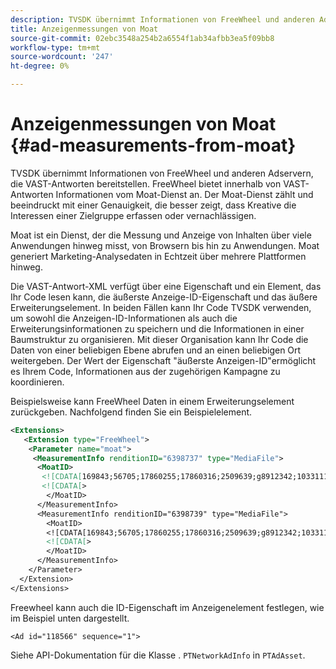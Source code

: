 ```yaml
---
description: TVSDK übernimmt Informationen von FreeWheel und anderen Adservern, die VAST-Antworten bereitstellen. FreeWheel bietet innerhalb von VAST-Antworten Informationen vom Moat-Dienst an. Der Moat-Dienst zählt und beeindruckt mit einer Genauigkeit, die besser zeigt, dass Kreative die Interessen einer Zielgruppe erfassen oder vernachlässigen.
title: Anzeigenmessungen von Moat
source-git-commit: 02ebc3548a254b2a6554f1ab34afbb3ea5f09bb8
workflow-type: tm+mt
source-wordcount: '247'
ht-degree: 0%

---
```


# Anzeigenmessungen von Moat {#ad-measurements-from-moat}

TVSDK übernimmt Informationen von FreeWheel und anderen Adservern, die VAST-Antworten bereitstellen. FreeWheel bietet innerhalb von VAST-Antworten Informationen vom Moat-Dienst an. Der Moat-Dienst zählt und beeindruckt mit einer Genauigkeit, die besser zeigt, dass Kreative die Interessen einer Zielgruppe erfassen oder vernachlässigen.

Moat ist ein Dienst, der die Messung und Anzeige von Inhalten über viele Anwendungen hinweg misst, von Browsern bis hin zu Anwendungen. Moat generiert Marketing-Analysedaten in Echtzeit über mehrere Plattformen hinweg.

Die VAST-Antwort-XML verfügt über eine Eigenschaft und ein Element, das Ihr Code lesen kann, die äußerste Anzeige-ID-Eigenschaft und das äußere Erweiterungselement. In beiden Fällen kann Ihr Code TVSDK verwenden, um sowohl die Anzeigen-ID-Informationen als auch die Erweiterungsinformationen zu speichern und die Informationen in einer Baumstruktur zu organisieren. Mit dieser Organisation kann Ihr Code die Daten von einer beliebigen Ebene abrufen und an einen beliebigen Ort weitergeben. Der Wert der Eigenschaft &quot;äußerste Anzeigen-ID&quot;ermöglicht es Ihrem Code, Informationen aus der zugehörigen Kampagne zu koordinieren.

Beispielsweise kann FreeWheel Daten in einem Erweiterungselement zurückgeben. Nachfolgend finden Sie ein Beispielelement.

```xml
<Extensions> 
   <Extension type="FreeWheel"> 
    <Parameter name="moat"> 
     <MeasurementInfo renditionID="6398737" type="MediaFile"> 
      <MoatID> 
       <![CDATA[169843;56705;17860255;17860316;2509639;g8912342;103311138;g436558;530633]]]]> 
       <![CDATA[> 
        </MoatID> 
      </MeasurementInfo> 
      <MeasurementInfo renditionID="6398739" type="MediaFile"> 
        <MoatID> 
        <![CDATA[169843;56705;17860255;17860316;2509639;g8912342;103311138;g436558;530633]]]]> 
        <![CDATA[> 
        </MoatID> 
      </MeasurementInfo> 
    </Parameter> 
  </Extension> 
</Extensions>
```

Freewheel kann auch die ID-Eigenschaft im Anzeigenelement festlegen, wie im Beispiel unten dargestellt.

```
<Ad id="118566" sequence="1">
```

Siehe API-Dokumentation für die Klasse . `PTNetworkAdInfo` in `PTAdAsset`.
